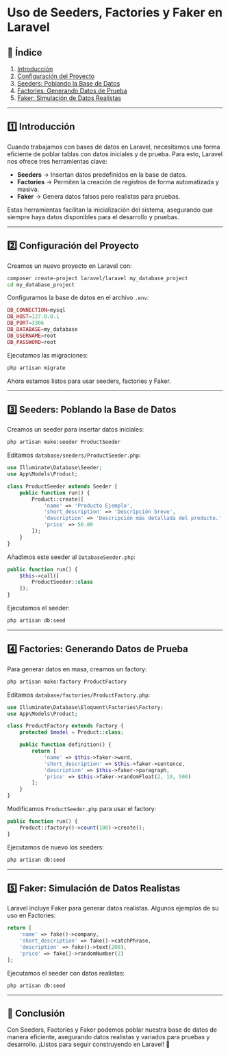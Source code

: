 # Uso de Seeders, Factories y Faker en Laravel

## 📌 Índice

1. [Introducción](#introducción)
2. [Configuración del Proyecto](#configuración-del-proyecto)
3. [Seeders: Poblando la Base de Datos](#seeders-poblando-la-base-de-datos)
4. [Factories: Generando Datos de Prueba](#factories-generando-datos-de-prueba)
5. [Faker: Simulación de Datos Realistas](#faker-simulación-de-datos-realistas)

---

## 1️⃣ Introducción

Cuando trabajamos con bases de datos en Laravel, necesitamos una forma eficiente de poblar tablas con datos iniciales y de prueba. Para esto, Laravel nos ofrece tres herramientas clave:

- **Seeders** → Insertan datos predefinidos en la base de datos.
- **Factories** → Permiten la creación de registros de forma automatizada y masiva.
- **Faker** → Genera datos falsos pero realistas para pruebas.

Estas herramientas facilitan la inicialización del sistema, asegurando que siempre haya datos disponibles para el desarrollo y pruebas.

---

## 2️⃣ Configuración del Proyecto

Creamos un nuevo proyecto en Laravel con:

```sh
composer create-project laravel/laravel my_database_project
cd my_database_project
```

Configuramos la base de datos en el archivo `.env`:

```php
DB_CONNECTION=mysql
DB_HOST=127.0.0.1
DB_PORT=3306
DB_DATABASE=my_database
DB_USERNAME=root
DB_PASSWORD=root
```

Ejecutamos las migraciones:

```sh
php artisan migrate
```

Ahora estamos listos para usar seeders, factories y Faker.

---

## 3️⃣ Seeders: Poblando la Base de Datos

Creamos un seeder para insertar datos iniciales:

```sh
php artisan make:seeder ProductSeeder
```

Editamos `database/seeders/ProductSeeder.php`:

```php
use Illuminate\Database\Seeder;
use App\Models\Product;

class ProductSeeder extends Seeder {
    public function run() {
        Product::create([
            'name' => 'Producto Ejemplo',
            'short_description' => 'Descripción breve',
            'description' => 'Descripción más detallada del producto.',
            'price' => 50.00
        ]);
    }
}
```

Añadimos este seeder al `DatabaseSeeder.php`:

```php
public function run() {
    $this->call([
        ProductSeeder::class
    ]);
}
```

Ejecutamos el seeder:

```sh
php artisan db:seed
```

---

## 4️⃣ Factories: Generando Datos de Prueba

Para generar datos en masa, creamos un factory:

```sh
php artisan make:factory ProductFactory
```

Editamos `database/factories/ProductFactory.php`:

```php
use Illuminate\Database\Eloquent\Factories\Factory;
use App\Models\Product;

class ProductFactory extends Factory {
    protected $model = Product::class;

    public function definition() {
        return [
            'name' => $this->faker->word,
            'short_description' => $this->faker->sentence,
            'description' => $this->faker->paragraph,
            'price' => $this->faker->randomFloat(2, 10, 500)
        ];
    }
}
```

Modificamos `ProductSeeder.php` para usar el factory:

```php
public function run() {
    Product::factory()->count(100)->create();
}
```

Ejecutamos de nuevo los seeders:

```sh
php artisan db:seed
```

---

## 5️⃣ Faker: Simulación de Datos Realistas

Laravel incluye Faker para generar datos realistas. Algunos ejemplos de su uso en Factories:

```php
return [
    'name' => fake()->company,
    'short_description' => fake()->catchPhrase,
    'description' => fake()->text(200),
    'price' => fake()->randomNumber(2)
];
```

Ejecutamos el seeder con datos realistas:

```sh
php artisan db:seed
```

---

## 🎯 Conclusión

Con Seeders, Factories y Faker podemos poblar nuestra base de datos de manera eficiente, asegurando datos realistas y variados para pruebas y desarrollo. ¡Listos para seguir construyendo en Laravel! 🚀
